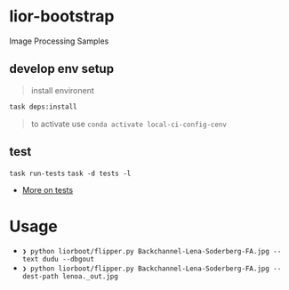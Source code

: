 # lior-bootstrap

Image Processing Samples

## develop env setup

> install environent

```bash
task deps:install
```

> to activate use `conda activate local-ci-config-cenv`

## test

`task run-tests`
`task -d tests -l`

- [ More on tests](./tests/README.md)

# Usage

- `❯ python liorboot/flipper.py Backchannel-Lena-Soderberg-FA.jpg --text dudu --dbgout`
- `❯ python liorboot/flipper.py Backchannel-Lena-Soderberg-FA.jpg --dest-path lenoa._out.jpg`
